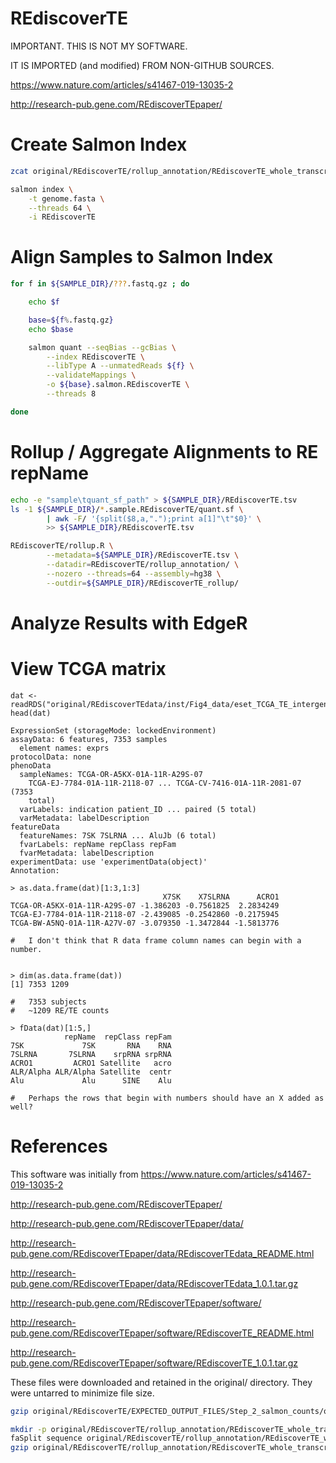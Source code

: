 #	REdiscoverTE

IMPORTANT. THIS IS NOT MY SOFTWARE.

IT IS IMPORTED (and modified) FROM NON-GITHUB SOURCES.

https://www.nature.com/articles/s41467-019-13035-2

http://research-pub.gene.com/REdiscoverTEpaper/


#	Create Salmon Index


```BASH
zcat original/REdiscoverTE/rollup_annotation/REdiscoverTE_whole_transcriptome_hg38-20/*.fa.gz > genome.fasta

salmon index \
	-t genome.fasta \
	--threads 64 \
	-i REdiscoverTE
```

#	Align Samples to Salmon Index

```BASH
for f in ${SAMPLE_DIR}/???.fastq.gz ; do

	echo $f

	base=${f%.fastq.gz}
	echo $base

	salmon quant --seqBias --gcBias \
		--index REdiscoverTE \
		--libType A --unmatedReads ${f} \
		--validateMappings \
		-o ${base}.salmon.REdiscoverTE \
		--threads 8

done
```

#	Rollup / Aggregate Alignments to RE repName

```BASH
echo -e "sample\tquant_sf_path" > ${SAMPLE_DIR}/REdiscoverTE.tsv
ls -1 ${SAMPLE_DIR}/*.sample.REdiscoverTE/quant.sf \
		| awk -F/ '{split($8,a,".");print a[1]"\t"$0}' \
		>> ${SAMPLE_DIR}/REdiscoverTE.tsv

REdiscoverTE/rollup.R \
		--metadata=${SAMPLE_DIR}/REdiscoverTE.tsv \
		--datadir=REdiscoverTE/rollup_annotation/ \
		--nozero --threads=64 --assembly=hg38 \
		--outdir=${SAMPLE_DIR}/REdiscoverTE_rollup/
```

#	Analyze Results with EdgeR























#	View TCGA matrix


```
dat <- readRDS("original/REdiscoverTEdata/inst/Fig4_data/eset_TCGA_TE_intergenic_logCPM.RDS")
head(dat)

ExpressionSet (storageMode: lockedEnvironment)
assayData: 6 features, 7353 samples 
  element names: exprs 
protocolData: none
phenoData
  sampleNames: TCGA-OR-A5KX-01A-11R-A29S-07
    TCGA-EJ-7784-01A-11R-2118-07 ... TCGA-CV-7416-01A-11R-2081-07 (7353
    total)
  varLabels: indication patient_ID ... paired (5 total)
  varMetadata: labelDescription
featureData
  featureNames: 7SK 7SLRNA ... AluJb (6 total)
  fvarLabels: repName repClass repFam
  fvarMetadata: labelDescription
experimentData: use 'experimentData(object)'
Annotation:  

> as.data.frame(dat)[1:3,1:3]
                                  X7SK    X7SLRNA      ACRO1
TCGA-OR-A5KX-01A-11R-A29S-07 -1.386203 -0.7561825  2.2834249
TCGA-EJ-7784-01A-11R-2118-07 -2.439085 -0.2542860 -0.2175945
TCGA-BW-A5NQ-01A-11R-A27V-07 -3.079350 -1.3472844 -1.5813776

#	I don't think that R data frame column names can begin with a number.


> dim(as.data.frame(dat))
[1] 7353 1209

#	7353 subjects
#	~1209 RE/TE counts

> fData(dat)[1:5,]
            repName  repClass repFam
7SK             7SK       RNA    RNA
7SLRNA       7SLRNA    srpRNA srpRNA
ACRO1         ACRO1 Satellite   acro
ALR/Alpha ALR/Alpha Satellite  centr
Alu             Alu      SINE    Alu

#	Perhaps the rows that begin with numbers should have an X added as well?

```






#	References

This software was initially from https://www.nature.com/articles/s41467-019-13035-2

http://research-pub.gene.com/REdiscoverTEpaper/

http://research-pub.gene.com/REdiscoverTEpaper/data/

http://research-pub.gene.com/REdiscoverTEpaper/data/REdiscoverTEdata_README.html

http://research-pub.gene.com/REdiscoverTEpaper/data/REdiscoverTEdata_1.0.1.tar.gz

http://research-pub.gene.com/REdiscoverTEpaper/software/

http://research-pub.gene.com/REdiscoverTEpaper/software/REdiscoverTE_README.html

http://research-pub.gene.com/REdiscoverTEpaper/software/REdiscoverTE_1.0.1.tar.gz

These files were downloaded and retained in the original/ directory.
They were untarred to minimize file size.


```BASH
gzip original/REdiscoverTE/EXPECTED_OUTPUT_FILES/Step_2_salmon_counts/quant.sf

mkdir -p original/REdiscoverTE/rollup_annotation/REdiscoverTE_whole_transcriptome_hg38-20
faSplit sequence original/REdiscoverTE/rollup_annotation/REdiscoverTE_whole_transcriptome_hg38.fa 20 original/REdiscoverTE/rollup_annotation/REdiscoverTE_whole_transcriptome_hg38-20/
gzip original/REdiscoverTE/rollup_annotation/REdiscoverTE_whole_transcriptome_hg38-20/*.fa
```


